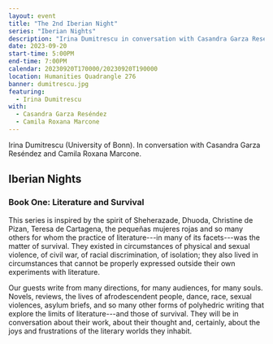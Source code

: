 ```yaml
---
layout: event
title: "The 2nd Iberian Night"
series: "Iberian Nights"
description: "Irina Dumitrescu in conversation with Casandra Garza Reséndez and Camila Roxana Marcone."
date: 2023-09-20
start-time: 5:00PM
end-time: 7:00PM
calendar: 20230920T170000/20230920T190000
location: Humanities Quadrangle 276
banner: dumitrescu.jpg
featuring:
  - Irina Dumitrescu
with:
  - Casandra Garza Reséndez
  - Camila Roxana Marcone
---
```


Irina Dumitrescu (University of Bonn). In conversation with Casandra Garza Reséndez and Camila Roxana Marcone.

## Iberian Nights

### Book One: Literature and Survival

This series is inspired by the spirit of Sheherazade, Dhuoda, Christine de Pizan, Teresa de Cartagena, the pequeñas mujeres rojas and so many others for whom the practice of literature---in many of its facets---was the matter of survival. They existed in circumstances of physical and sexual violence, of civil war, of racial discrimination, of isolation; they also lived in circumstances that cannot be properly expressed outside their own experiments with literature.

Our guests write from many directions, for many audiences, for many souls. Novels, reviews, the lives of afrodescendent people, dance, race, sexual violences, asylum briefs, and so many other forms of polyhedric writing that explore the limits of literature---and those of survival. They will be in conversation about their work, about their thought and, certainly, about the joys and frustrations of the literary worlds they inhabit.
